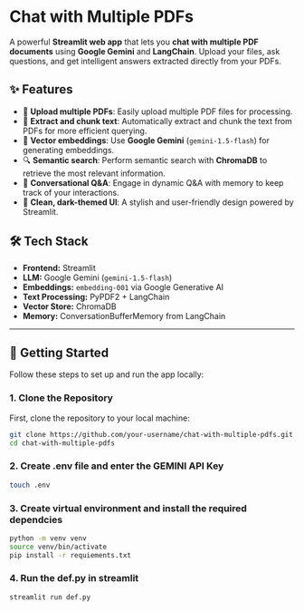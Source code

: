 # Chat with Multiple PDFs

A powerful **Streamlit web app** that lets you **chat with multiple PDF documents** using **Google Gemini** and **LangChain**. Upload your files, ask questions, and get intelligent answers extracted directly from your PDFs.

## ✨ Features

- 📁 **Upload multiple PDFs**: Easily upload multiple PDF files for processing.
- 📄 **Extract and chunk text**: Automatically extract and chunk the text from PDFs for more efficient querying.
- 🧠 **Vector embeddings**: Use **Google Gemini** (`gemini-1.5-flash`) for generating embeddings.
- 🔍 **Semantic search**: Perform semantic search with **ChromaDB** to retrieve the most relevant information.
- 💬 **Conversational Q&A**: Engage in dynamic Q&A with memory to keep track of your interactions.
- 🎨 **Clean, dark-themed UI**: A stylish and user-friendly design powered by Streamlit.

## 🛠 Tech Stack

- **Frontend:** Streamlit
- **LLM:** Google Gemini (`gemini-1.5-flash`)
- **Embeddings:** `embedding-001` via Google Generative AI
- **Text Processing:** PyPDF2 + LangChain
- **Vector Store:** ChromaDB
- **Memory:** ConversationBufferMemory from LangChain

---

## 🚀 Getting Started

Follow these steps to set up and run the app locally:

### 1. Clone the Repository

First, clone the repository to your local machine:

```bash
git clone https://github.com/your-username/chat-with-multiple-pdfs.git
cd chat-with-multiple-pdfs
```
### 2. Create .env file and enter the GEMINI API Key
```bash
touch .env
```
### 3. Create virtual environment and install the required dependcies
```bash
python -m venv venv
source venv/bin/activate
pip install -r requiements.txt
```

### 4. Run the def.py in streamlit
```bash
streamlit run def.py
```

